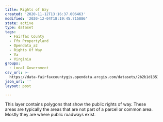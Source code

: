 ```yaml
---
title: Rights of Way
created: '2020-11-12T13:16:37.006463'
modified: '2020-12-04T18:19:45.715886'
state: active
type: dataset
tags:
  - Fairfax County
  - Ffx Propertyland
  - Opendata_a2
  - Rights Of Way
  - Va
  - Virginia
groups:
  - Local Government
csv_url: >-
  https://data-fairfaxcountygis.opendata.arcgis.com/datasets/2b2b1d1351a544fdac95a5edd91e4b61_7.csv?outSR=%7B%22latestWkid%22%3A2283%2C%22wkid%22%3A102746%7D
json_url: ''
layout: post

---
```

This layer contains polygons that show the public rights of way. These areas are typically the areas that are not part of a parcel or common area. Mostly they are where public roadways exist.
